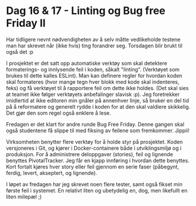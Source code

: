 # Dag 16 & 17 - Linting og Bug free Friday II

Har tidligere nevnt nødvendigheten av å selv måtte vedlikeholde testene man har
skrevet når (ikke hvis) ting forandrer seg. Torsdagen blir brukt til også det :p

I prosjektet er det satt opp automatiske verktøy som skal detektere formaterings-
og innlysende feil i koden, såkalt "linting". (Verktøyet som brukes til dette kalles
ESLint). Man kan definere regler for hvordan koden skal formateres (hvor mange tegn
hver blokk med kode skal indenteres, feks) og få verktøyet til å rapportere feil
om dette ikke holdes. (Det skal sies at teamet ikke følger verktøyets anbefalinger
slavisk :p). Jeg foretrekker imidlertid at ikke editoren min gnåler på annenhver
linje, så bruker en del tid på å reformatere og generelt rydde i koden for at den
skal valdiere skikkelig. Det gjør den som regel også enklere å lese.

Fredagen er det klart for andre runde Bug Free Friday. Denne gangen skal også studentene
få slippe til med fiksing av feilene som fremkommer. Jippii!

Virksomheten benytter flere verktøy for å holde styr på prosjektet. Koden versjoneres
i Git, og kjører i Docker-containere både i utviklingsmiljø og i produksjon.
For å administrere deloppgaver (stories), feil og lignende benyttes PivotalTracker.
Jeg får en kjapp innføring i hvordan dette benyttes. Kort fortalt kjøres hver story
eller feil gjennom en serie faser (påbegynt, ferdig, levert, akseptert, og lignende).

I løpet av fredagen har jeg skrevet noen flere tester, samt også fikset min første
feil i systemet. En relativt liten og ubetydelig en, dog, men likefullt en liten
milepæl ;)
